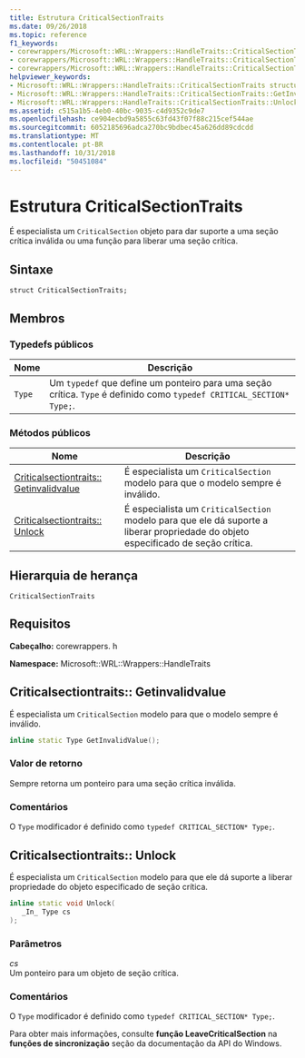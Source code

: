 ```yaml
---
title: Estrutura CriticalSectionTraits
ms.date: 09/26/2018
ms.topic: reference
f1_keywords:
- corewrappers/Microsoft::WRL::Wrappers::HandleTraits::CriticalSectionTraits
- corewrappers/Microsoft::WRL::Wrappers::HandleTraits::CriticalSectionTraits::GetInvalidValue
- corewrappers/Microsoft::WRL::Wrappers::HandleTraits::CriticalSectionTraits::Unlock
helpviewer_keywords:
- Microsoft::WRL::Wrappers::HandleTraits::CriticalSectionTraits structure
- Microsoft::WRL::Wrappers::HandleTraits::CriticalSectionTraits::GetInvalidValue method
- Microsoft::WRL::Wrappers::HandleTraits::CriticalSectionTraits::Unlock method
ms.assetid: c515a1b5-4eb0-40bc-9035-c4d9352c9de7
ms.openlocfilehash: ce904ecbd9a5855c63fd43f07f88c215cef544ae
ms.sourcegitcommit: 6052185696adca270bc9bdbec45a626dd89cdcdd
ms.translationtype: MT
ms.contentlocale: pt-BR
ms.lasthandoff: 10/31/2018
ms.locfileid: "50451084"
---
```

# <a name="criticalsectiontraits-structure"></a>Estrutura CriticalSectionTraits

É especialista um `CriticalSection` objeto para dar suporte a uma seção crítica inválida ou uma função para liberar uma seção crítica.

## <a name="syntax"></a>Sintaxe

```
struct CriticalSectionTraits;
```

## <a name="members"></a>Membros

### <a name="public-typedefs"></a>Typedefs públicos

Nome   | Descrição
------ | -----------------------------------------------------------------------------------------------------------------
`Type` | Um `typedef` que define um ponteiro para uma seção crítica. `Type` é definido como `typedef CRITICAL_SECTION* Type;`.

### <a name="public-methods"></a>Métodos públicos

Nome                                                       | Descrição
---------------------------------------------------------- | -----------------
[Criticalsectiontraits:: Getinvalidvalue](#getinvalidvalue) | É especialista um `CriticalSection` modelo para que o modelo sempre é inválido.
[Criticalsectiontraits:: Unlock](#unlock)                   | É especialista um `CriticalSection` modelo para que ele dá suporte a liberar propriedade do objeto especificado de seção crítica.

## <a name="inheritance-hierarchy"></a>Hierarquia de herança

`CriticalSectionTraits`

## <a name="requirements"></a>Requisitos

**Cabeçalho:** corewrappers. h

**Namespace:** Microsoft::WRL::Wrappers::HandleTraits

## <a name="getinvalidvalue"></a>Criticalsectiontraits:: Getinvalidvalue

É especialista um `CriticalSection` modelo para que o modelo sempre é inválido.

```cpp
inline static Type GetInvalidValue();
```

### <a name="return-value"></a>Valor de retorno

Sempre retorna um ponteiro para uma seção crítica inválida.

### <a name="remarks"></a>Comentários

O `Type` modificador é definido como `typedef CRITICAL_SECTION* Type;`.

## <a name="unlock"></a>Criticalsectiontraits:: Unlock

É especialista um `CriticalSection` modelo para que ele dá suporte a liberar propriedade do objeto especificado de seção crítica.

```cpp
inline static void Unlock(
   _In_ Type cs
);
```

### <a name="parameters"></a>Parâmetros

*cs*<br/>
Um ponteiro para um objeto de seção crítica.

### <a name="remarks"></a>Comentários

O `Type` modificador é definido como `typedef CRITICAL_SECTION* Type;`.

Para obter mais informações, consulte **função LeaveCriticalSection** na **funções de sincronização** seção da documentação da API do Windows.
